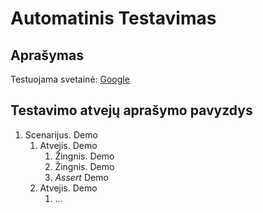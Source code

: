 ﻿# Automatinis Testavimas
## Aprašymas
Testuojama svetainė: [Google](https://www.google.com)
## Testavimo atvejų aprašymo pavyzdys
1. Scenarijus. Demo
   1. Atvejis. Demo
	  1. Žingnis. Demo
	  1. Žingnis. Demo
	  1. *Assert* Demo
   1. Atvejis. Demo
      1. ...

